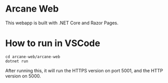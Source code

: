 # Arcane Web
This webapp is built with .NET Core and Razor Pages.

# How to run in VSCode
```
cd arcane-web/arcane-web
dotnet run
```

After running this, it will run the HTTPS version on port 5001, and the HTTP version on 5000.